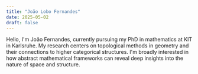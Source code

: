 ```yaml
---
title: "João Lobo Fernandes"
date: 2025-05-02
draft: false
---
```


Hello, I'm João Fernandes, currently pursuing my PhD in mathematics at KIT in Karlsruhe. My research centers on topological methods in geometry and their connections to higher categorical structures. I'm broadly interested in how abstract mathematical frameworks can reveal deep insights into the nature of space and structure.
